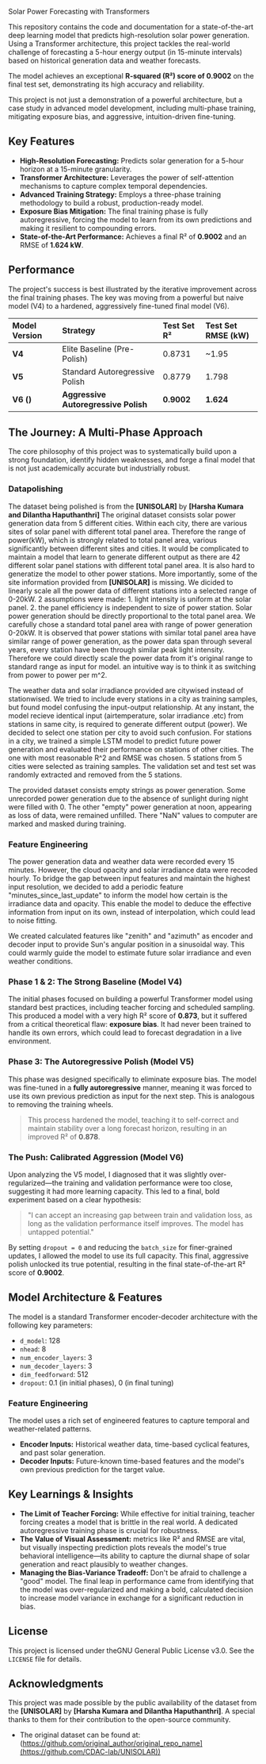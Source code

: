 Solar Power Forecasting with Transformers

This repository contains the code and documentation for a state-of-the-art deep learning model that predicts high-resolution solar power generation. Using a Transformer architecture, this project tackles the real-world challenge of forecasting a 5-hour energy output (in 15-minute intervals) based on historical generation data and weather forecasts.

The model achieves an exceptional **R-squared (R²) score of 0.9002** on the final test set, demonstrating its high accuracy and reliability.

This project is not just a demonstration of a powerful architecture, but a case study in advanced model development, including multi-phase training, mitigating exposure bias, and aggressive, intuition-driven fine-tuning.

## Key Features

* **High-Resolution Forecasting:** Predicts solar generation for a 5-hour horizon at a 15-minute granularity.
* **Transformer Architecture:** Leverages the power of self-attention mechanisms to capture complex temporal dependencies.
* **Advanced Training Strategy:** Employs a three-phase training methodology to build a robust, production-ready model.
* **Exposure Bias Mitigation:** The final training phase is fully autoregressive, forcing the model to learn from its own predictions and making it resilient to compounding errors.
* **State-of-the-Art Performance:** Achieves a final R² of **0.9002** and an RMSE of **1.624 kW**.

## Performance

The project's success is best illustrated by the iterative improvement across the final training phases. The key was moving from a powerful but naive model (V4) to a hardened, aggressively fine-tuned final model (V6).

| Model Version | Strategy                             | Test Set R² | Test Set RMSE (kW) |
| :------------ | :----------------------------------- | :---------- | :----------------- |
| **V4**        | Elite Baseline (Pre-Polish)          | 0.8731      | \~1.95             |
| **V5**        | Standard Autoregressive Polish       | 0.8779      | 1.798              |
| **V6 ()**     | **Aggressive Autoregressive Polish** | **0.9002**  | **1.624**          |

## The Journey: A Multi-Phase Approach

The core philosophy of this project was to systematically build upon a strong foundation, identify hidden weaknesses, and forge a final model that is not just academically accurate but industrially robust.

### Datapolishing

The dataset being polished is from the **[UNISOLAR]** by **[Harsha Kumara and Dilantha Haputhanthri]** The original dataset consists solar power generation data from 5 different cities. Within each city, there are various sites of solar panel with different total panel area. Therefore the range of power(kW), which is strongly related to total panel area, various significantly between different sites and cities. It would be complicated to maintain a model that learn to generate different output as there are 42 different solar panel stations with different total panel area. It is also hard to generatize the model to other power stations. More importantly, some of the site information provided from **[UNISOLAR]** is missing. We dicided to linearly scale all the power data of different stations into a selected range of 0-20kW. 2 assumptions were made: 1. light intensity is uniform at the solar panel. 2. the panel efficiency is independent to size of power station. Solar power generation should be directly proportional to the total panel area. We carefully chose a standard total panel area with range of power generation 0-20kW. It is observed that power stations with similar total panel area have similar range of power generation, as the power data span through several years, every station have been through similar peak light intensity. Therefore we could directly scale the power data from it's original range to standard range as input for model. an intuitive way is to think it as switching from power to power per m^2. 

The weather data and solar irradiance provided are citywised instead of stationwised. We tried to include every stations in a city as training samples, but found model confusing the input-output relationship. At any instant, the model recieve identical input (airtemperature, solar irradiance .etc) from stations in same city, is required to generate different output (power). We decided to select one station per city to avoid such confusion. For stations in a city, we trained a simple LSTM model to predict future power generation and evaluated their performance on stations of other cities. The one with most reasonable R^2 and RMSE was chosen. 5 stations from 5 cities were selected as training samples. The validation set and test set was randomly extracted and removed from the 5 stations.  

The provided dataset consists empty strings as power generation. Some unrecorded power generation due to the absence of sunlight during night were filled with 0. The other "empty" power generation at noon, appearing as loss of data, were remained unfilled. There "NaN" values to computer are marked and masked during training.

### Feature Engineering

The power generation data and weather data were recorded every 15 minutes. However, the cloud opacity and solar irradiance data were recoded hourly. To bridge the gap between input features and maintain the highest input resolution, we decided to add a periodic feature "minutes_since_last_update" to inform the model how certain is the irradiance data and opacity.
This enable the model to deduce the effective information from input on its own, instead of interpolation, which could lead to noise fitting.

We created calculated features like "zenith" and "azimuth" as encoder and decoder input to provide Sun's angular position in a sinusoidal way. This could warmly guide the model to estimate future solar irradiance and even weather conditions.





### Phase 1 & 2: The Strong Baseline (Model V4)

The initial phases focused on building a powerful Transformer model using standard best practices, including teacher forcing and scheduled sampling. This produced a model with a very high R² score of **0.873**, but it suffered from a critical theoretical flaw: **exposure bias**. It had never been trained to handle its own errors, which could lead to forecast degradation in a live environment.

### Phase 3: The Autoregressive Polish (Model V5)

This phase was designed specifically to eliminate exposure bias. The model was fine-tuned in a **fully autoregressive** manner, meaning it was forced to use its own previous prediction as input for the next step. This is analogous to removing the training wheels.

> This process hardened the model, teaching it to self-correct and maintain stability over a long forecast horizon, resulting in an improved R² of **0.878**.

### The  Push: Calibrated Aggression (Model V6)

Upon analyzing the V5 model, I diagnosed that it was slightly over-regularized—the training and validation performance were too close, suggesting it had more learning capacity. This led to a final, bold experiment based on a clear hypothesis:

> "I can accept an increasing gap between train and validation loss, as long as the validation performance itself improves. The model has untapped potential."

By setting `dropout = 0` and reducing the `batch_size` for finer-grained updates, I allowed the model to use its full capacity. This final, aggressive polish unlocked its true potential, resulting in the final state-of-the-art R² score of **0.9002**.

## Model Architecture & Features

The model is a standard Transformer encoder-decoder architecture with the following key parameters:

* `d_model`: 128
* `nhead`: 8
* `num_encoder_layers`: 3
* `num_decoder_layers`: 3
* `dim_feedforward`: 512
* `dropout`: 0.1 (in initial phases), 0 (in final tuning)

### Feature Engineering

The model uses a rich set of engineered features to capture temporal and weather-related patterns.

* **Encoder Inputs:** Historical weather data, time-based cyclical features, and past solar generation.
* **Decoder Inputs:** Future-known time-based features and the model's own previous prediction for the target value.

## Key Learnings & Insights

* **The Limit of Teacher Forcing:** While effective for initial training, teacher forcing creates a model that is brittle in the real world. A dedicated autoregressive training phase is crucial for robustness.
* **The Value of Visual Assessment:**  metrics like R² and RMSE are vital, but visually inspecting prediction plots reveals the model's true behavioral intelligence—its ability to capture the diurnal shape of solar generation and react plausibly to weather changes.
* **Managing the Bias-Variance Tradeoff:** Don't be afraid to challenge a "good" model. The final leap in performance came from identifying that the model was over-regularized and making a bold, calculated decision to increase model variance in exchange for a significant reduction in bias.

## License

This project is licensed under theGNU General Public License v3.0. See the `LICENSE` file for details.

## Acknowledgments

This project was made possible by the public availability of the dataset from the **[UNISOLAR]** by **[Harsha Kumara and Dilantha Haputhanthri]**. A special thanks to them for their contribution to the open-source community.

* The original dataset can be found at: (https://github.com/original_author/original_repo_name](https://github.com/CDAC-lab/UNISOLAR))

